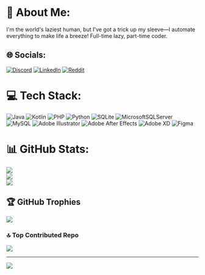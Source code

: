 # 💫 About Me:
I'm the world's laziest human, but I've got a trick up my sleeve—I automate everything to make life a breeze! Full-time lazy, part-time coder.


## 🌐 Socials:
[![Discord](https://img.shields.io/badge/Discord-%237289DA.svg?logo=discord&logoColor=white)](https://discord.gg/Pamu_Wick#9764) [![LinkedIn](https://img.shields.io/badge/LinkedIn-%230077B5.svg?logo=linkedin&logoColor=white)](https://linkedin.com/in/PamuWick) [![Reddit](https://img.shields.io/badge/Reddit-%23FF4500.svg?logo=Reddit&logoColor=white)](https://reddit.com/user/GuestOne1922) 

# 💻 Tech Stack:
![Java](https://img.shields.io/badge/java-%23ED8B00.svg?style=for-the-badge&logo=java&logoColor=white) ![Kotlin](https://img.shields.io/badge/kotlin-%230095D5.svg?style=for-the-badge&logo=kotlin&logoColor=white) ![PHP](https://img.shields.io/badge/php-%23777BB4.svg?style=for-the-badge&logo=php&logoColor=white) ![Python](https://img.shields.io/badge/python-3670A0?style=for-the-badge&logo=python&logoColor=ffdd54) ![SQLite](https://img.shields.io/badge/sqlite-%2307405e.svg?style=for-the-badge&logo=sqlite&logoColor=white) ![MicrosoftSQLServer](https://img.shields.io/badge/Microsoft%20SQL%20Sever-CC2927?style=for-the-badge&logo=microsoft%20sql%20server&logoColor=white) ![MySQL](https://img.shields.io/badge/mysql-%2300f.svg?style=for-the-badge&logo=mysql&logoColor=white) ![Adobe Illustrator](https://img.shields.io/badge/adobeillustrator-%23FF9A00.svg?style=for-the-badge&logo=adobeillustrator&logoColor=white) ![Adobe After Effects](https://img.shields.io/badge/Adobe%20After%20Effects-9999FF.svg?style=for-the-badge&logo=Adobe%20After%20Effects&logoColor=white) ![Adobe XD](https://img.shields.io/badge/Adobe%20XD-470137?style=for-the-badge&logo=Adobe%20XD&logoColor=#FF61F6) 	![Figma](https://img.shields.io/badge/figma-%23F24E1E.svg?style=for-the-badge&logo=figma&logoColor=white)
# 📊 GitHub Stats:
![](https://github-readme-stats.vercel.app/api?username=Pamu-Wick&theme=dark&hide_border=false&include_all_commits=false&count_private=false)<br/>
![](https://github-readme-streak-stats.herokuapp.com/?user=Pamu-Wick&theme=dark&hide_border=false)<br/>
![](https://github-readme-stats.vercel.app/api/top-langs/?username=Pamu-Wick&theme=dark&hide_border=false&include_all_commits=false&count_private=false&layout=compact)

## 🏆 GitHub Trophies
![](https://github-profile-trophy.vercel.app/?username=Pamu-Wick&theme=radical&no-frame=false&no-bg=true&margin-w=4)

### 🔝 Top Contributed Repo
![](https://github-contributor-stats.vercel.app/api?username=Pamu-Wick&limit=5&theme=dark&combine_all_yearly_contributions=true)

---
[![](https://visitcount.itsvg.in/api?id=Pamu-Wick&icon=0&color=0)](https://visitcount.itsvg.in)

<!-- Proudly created with GPRM ( https://gprm.itsvg.in ) -->
